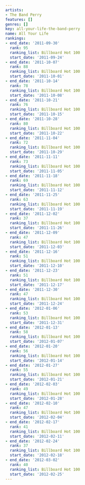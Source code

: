 ```yaml
---
artists:
- The Band Perry
features: []
genres: []
key: all-your-life-the-band-perry
name: All Your Life
rankings:
- end_date: '2011-09-30'
  rank: 95
  ranking_list: Billboard Hot 100
  start_date: '2011-09-24'
- end_date: '2011-10-07'
  rank: 88
  ranking_list: Billboard Hot 100
  start_date: '2011-10-01'
- end_date: '2011-10-14'
  rank: 78
  ranking_list: Billboard Hot 100
  start_date: '2011-10-08'
- end_date: '2011-10-21'
  rank: 76
  ranking_list: Billboard Hot 100
  start_date: '2011-10-15'
- end_date: '2011-10-28'
  rank: 80
  ranking_list: Billboard Hot 100
  start_date: '2011-10-22'
- end_date: '2011-11-04'
  rank: 72
  ranking_list: Billboard Hot 100
  start_date: '2011-10-29'
- end_date: '2011-11-11'
  rank: 73
  ranking_list: Billboard Hot 100
  start_date: '2011-11-05'
- end_date: '2011-11-18'
  rank: 69
  ranking_list: Billboard Hot 100
  start_date: '2011-11-12'
- end_date: '2011-11-25'
  rank: 63
  ranking_list: Billboard Hot 100
  start_date: '2011-11-19'
- end_date: '2011-12-02'
  rank: 37
  ranking_list: Billboard Hot 100
  start_date: '2011-11-26'
- end_date: '2011-12-09'
  rank: 47
  ranking_list: Billboard Hot 100
  start_date: '2011-12-03'
- end_date: '2011-12-16'
  rank: 51
  ranking_list: Billboard Hot 100
  start_date: '2011-12-10'
- end_date: '2011-12-23'
  rank: 51
  ranking_list: Billboard Hot 100
  start_date: '2011-12-17'
- end_date: '2011-12-30'
  rank: 47
  ranking_list: Billboard Hot 100
  start_date: '2011-12-24'
- end_date: '2012-01-06'
  rank: 53
  ranking_list: Billboard Hot 100
  start_date: '2011-12-31'
- end_date: '2012-01-13'
  rank: 58
  ranking_list: Billboard Hot 100
  start_date: '2012-01-07'
- end_date: '2012-01-20'
  rank: 56
  ranking_list: Billboard Hot 100
  start_date: '2012-01-14'
- end_date: '2012-01-27'
  rank: 55
  ranking_list: Billboard Hot 100
  start_date: '2012-01-21'
- end_date: '2012-02-03'
  rank: 49
  ranking_list: Billboard Hot 100
  start_date: '2012-01-28'
- end_date: '2012-02-10'
  rank: 47
  ranking_list: Billboard Hot 100
  start_date: '2012-02-04'
- end_date: '2012-02-17'
  rank: 41
  ranking_list: Billboard Hot 100
  start_date: '2012-02-11'
- end_date: '2012-02-24'
  rank: 37
  ranking_list: Billboard Hot 100
  start_date: '2012-02-18'
- end_date: '2012-03-02'
  rank: 40
  ranking_list: Billboard Hot 100
  start_date: '2012-02-25'
---
```


